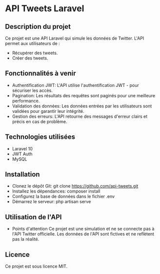 # API Tweets Laravel
## Description du projet
Ce projet est une API Laravel qui simule les données de Twitter. L'API permet aux utilisateurs de :

- Récupérer des tweets.
- Créer des tweets.

## Fonctionnalités à venir

- Authentification JWT: L'API utilise l'authentification JWT - pour sécuriser les accès.
- Pagination: Les résultats des requêtes sont paginés pour une meilleure performance.
- Validation des données: Les données entrées par les utilisateurs sont validées pour garantir leur intégrité.
- Gestion des erreurs: L'API retourne des messages d'erreur clairs et précis en cas de problème.

## Technologies utilisées

- Laravel 10
- JWT Auth
- MySQL

## Installation

- Clonez le dépôt Git: git clone https://github.com/api-tweets.git
- Installez les dépendances: composer install
- Configurez la base de données dans le fichier .env
- Démarrez le serveur: php artisan serve

## Utilisation de l'API


- Points d'attention
Ce projet est une simulation et ne se connecte pas à l'API Twitter officielle.
Les données de l'API sont fictives et ne reflètent pas la réalité.

## Licence
Ce projet est sous licence MIT.